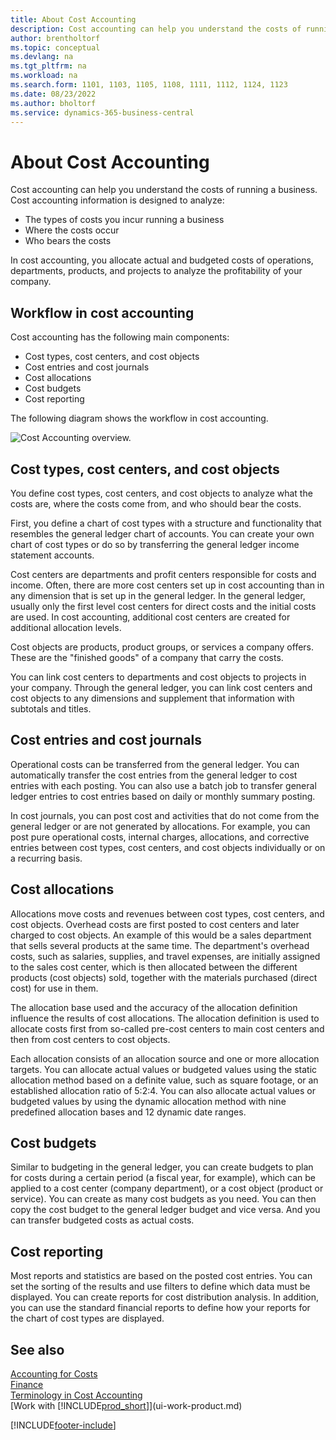 ```yaml
---
title: About Cost Accounting
description: Cost accounting can help you understand the costs of running a business. Cost accounting information is designed to analyze various issues.  
author: brentholtorf
ms.topic: conceptual
ms.devlang: na
ms.tgt_pltfrm: na
ms.workload: na
ms.search.form: 1101, 1103, 1105, 1108, 1111, 1112, 1124, 1123
ms.date: 08/23/2022
ms.author: bholtorf
ms.service: dynamics-365-business-central
---
```

# About Cost Accounting

Cost accounting can help you understand the costs of running a business. Cost accounting information is designed to analyze:  

- The types of costs you incur running a business  
- Where the costs occur
- Who bears the costs  

In cost accounting, you allocate actual and budgeted costs of operations, departments, products, and projects to analyze the profitability of your company.  

## Workflow in cost accounting

Cost accounting has the following main components:  

- Cost types, cost centers, and cost objects  
- Cost entries and cost journals  
- Cost allocations  
- Cost budgets
- Cost reporting  

The following diagram shows the workflow in cost accounting.  

![Cost Accounting overview.](media/costaccountingoverview.png "CostAccountingOverview")  

## Cost types, cost centers, and cost objects

You define cost types, cost centers, and cost objects to analyze what the costs are, where the costs come from, and who should bear the costs.  

First, you define a chart of cost types with a structure and functionality that resembles the general ledger chart of accounts. You can create your own chart of cost types or do so by transferring the general ledger income statement accounts.  

Cost centers are departments and profit centers responsible for costs and income. Often, there are more cost centers set up in cost accounting than in any dimension that is set up in the general ledger. In the general ledger, usually only the first level cost centers for direct costs and the initial costs are used. In cost accounting, additional cost centers are created for additional allocation levels.  

Cost objects are products, product groups, or services a company offers. These are the "finished goods" of a company that carry the costs.  

You can link cost centers to departments and cost objects to projects in your company. Through the general ledger, you can link cost centers and cost objects to any dimensions and supplement that information with subtotals and titles.  

## Cost entries and cost journals

Operational costs can be transferred from the general ledger. You can automatically transfer the cost entries from the general ledger to cost entries with each posting. You can also use a batch job to transfer general ledger entries to cost entries based on daily or monthly summary posting.  

In cost journals, you can post cost and activities that do not come from the general ledger or are not generated by allocations. For example, you can post pure operational costs, internal charges, allocations, and corrective entries between cost types, cost centers, and cost objects individually or on a recurring basis.  

## Cost allocations

Allocations move costs and revenues between cost types, cost centers, and cost objects. Overhead costs are first posted to cost centers and later charged to cost objects. An example of this would be a sales department that sells several products at the same time. The department's overhead costs, such as salaries, supplies, and travel expenses, are initially assigned to the sales cost center, which is then allocated between the different products (cost objects) sold, together with the materials purchased (direct cost) for use in them.

The allocation base used and the accuracy of the allocation definition influence the results of cost allocations. The allocation definition is used to allocate costs first from so-called pre-cost centers to main cost centers and then from cost centers to cost objects.  

Each allocation consists of an allocation source and one or more allocation targets. You can allocate actual values or budgeted values using the static allocation method based on a definite value, such as square footage, or an established allocation ratio of 5:2:4. You can also allocate actual values or budgeted values by using the dynamic allocation method with nine predefined allocation bases and 12 dynamic date ranges.  

## Cost budgets

Similar to budgeting in the general ledger, you can create budgets to plan for costs during a certain period (a fiscal year, for example), which can be applied to a cost center (company department), or a cost object (product or service). You can create as many cost budgets as you need. You can then copy the cost budget to the general ledger budget and vice versa. And you can transfer budgeted costs as actual costs.

## Cost reporting

Most reports and statistics are based on the posted cost entries. You can set the sorting of the results and use filters to define which data must be displayed. You can create reports for cost distribution analysis. In addition, you can use the standard financial reports to define how your reports for the chart of cost types are displayed.  

## See also

[Accounting for Costs](finance-manage-cost-accounting.md)  
[Finance](finance.md)  
[Terminology in Cost Accounting](finance-terminology-in-cost-accounting.md)  
[Work with [!INCLUDE[prod_short](includes/prod_short.md)]](ui-work-product.md)

[!INCLUDE[footer-include](includes/footer-banner.md)]
